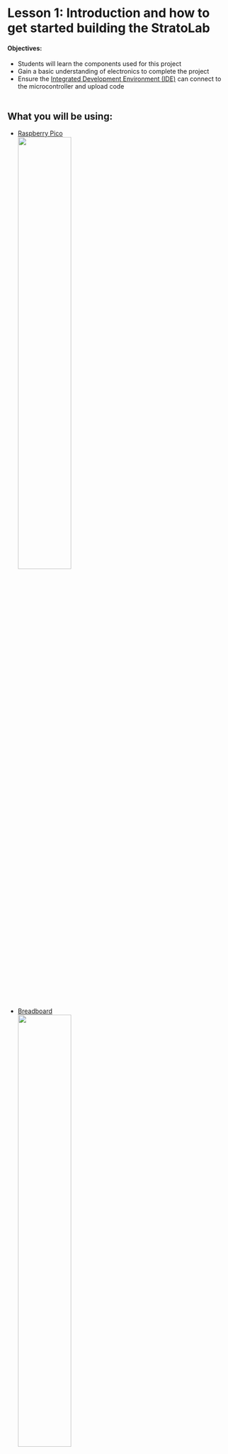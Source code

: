 # Lesson 1: Introduction and how to get started building the StratoLab

#### Objectives:

- Students will learn the components used for this project
- Gain a basic understanding of electronics to complete the project
- Ensure the [Integrated Development Environment (IDE)](https://en.wikipedia.org/wiki/Integrated_development_environment) can connect to the microcontroller and upload code
<br><br>
## What you will be using:
- [Raspberry Pico](https://www.raspberrypi.com/products/raspberry-pi-pico/)  
  <img src="assets/images/RaspberryPiTop.jpg" width="50%">
- [Breadboard](https://learn.sparkfun.com/tutorials/how-to-use-a-breadboard/all)  
  <img src="assets/images/HabBreadboard.jpg" width="50%">
- [BMP-180 - Barometric Pressure/Temperature/Altitude Sensor](https://www.adafruit.com/product/1603)  
  <img src="assets/images/BMP_both.jpg" width="50%">
- [GPS Module](https://www.u-blox.com/en/product/neo-6-series)  
  <img src="assets/images/GPS_NEO-6M.jpg" width="50%">
- [Arduino SD card adapter](https://electropeak.com/micro-sd-tf-card-adapter-module)  
  <img src="assets/images/sd_card_module.jpg" width="25%">
    
- [Micro SD card](https://en.wikipedia.org/wiki/SD_card)

## What you will be learning:
  
### What do all these parts do anyways?

#### [Microcontroller](https://en.wikipedia.org/wiki/Microcontroller)
  - Made up of [integrated circuits](https://en.wikipedia.org/wiki/Integrated_circuit)
  - Interprets data from inputs and takes action via outputs. Some examples you may have encountered are:
    - Detect if a door is open then sound an alarm
    - Determine if it's dark, then turn on a light
    - Sense its hot and turn on a fan
  - Multiple actions can be taken with complex decisions software determines. An example:
    - Thermostat:
      - If its nighttime keep temperatures cooler
        - Determine if its night
          - Reduce temperature
            - If its hot turn on the air conditioning
            - If its cold use less heat
    - Burglar alarm:
      - Determine if the alarm is set
        - If a window is broken sound an alarm
          - Dispatch a security company to look for intruder
    - What are some other things you encounter that may be based on microcontrollers?
    
#### [Breadboard](https://en.wikipedia.org/wiki/Breadboard)
- Fun Fact, the name breadboard came from the origin of the device. Amateur Radio operators used cutting boards (sometimes used for cutting bread) to build circuits for testing their designs
- A breadboard is a piece of plastic with conductive material layered in channels in order to prototype circuits without having to solder anything
    - There are three main parts to a bread board, the power rails, the terminal strips, and the DIP support channel.
    - The DIP support channel is the channel that runs through the middle of the board. It splits the terminal strips into two and makes it so many different integrated circuits can be used while taking up minimum space on the breadboard. Each pin of the IC (integrated circuit) is unique and needs to be separate from the other pins, hence the need for a channel that breaks up the terminal strips. 
    - Terminal strips are the strips of metal that connect the rows of pins, they are hidden, but important. This means that all of the holes on either side of the DIP channel are connected to each other. 
    - The power rails are typically accompanied by a blue or red line. These are used to provide a power source and a common ground. Blue means negative or ground and red means positive or power.  
      <img src=assets/images/HabBreadboard.jpg width="50%" >     
    - The red and blue arrows are pointing to the positive and negative power rails respectively. The yellow arrow is illustrating which pin are connected. The pins are connected in the same direction as the yellow arrow, but separated by the channel in the middle. They are connected horizontally and not vertically in this picture. 
    - If you want more information on breadboards please refer to <a href=https://learn.sparkfun.com/tutorials/how-to-use-a-breadboard/all title="How to Use a Breadboard">This article</a>
- IT's VERY important to keep in mind polarity:
  - Electronics only work one way, if you connect the positive wire to the negative terminal, and the negative wire to the positive terminal, you may ruin the component you are working with. We don't want to release the [magic smoke](https://en.m.wikipedia.org/wiki/Magic_smoke)!!

#### [LED](https://en.wikipedia.org/wiki/Light-emitting_diode)
- LED stands for Light Emitting Diode
- LED's are semiconductors that light when current flows through them
- LED's have polarity which means the way power is appliec should be done only one way! On the bottom of the LED's in the kit, you will notice the leads are different lengths
  - Anode (longer) is positive 
  - Cathode (shorter) is negative
- Where do you have LED's around you throughout your day?

#### [Resistors](https://en.wikipedia.org/wiki/Resistor)
- Resistors are used to reduce current in a circuit
- Resistors will be used with LED's in Lesson 2
  - For the work we are doing you an experiment with different resistors and see what they do with the brightness of your LED's in Lesson 2
- Resistors used in this project look like a piece of wire with a ceramic body on them shaped like a barrel
  - There are many different kinds of resistors in the wild and they can look very different or even be embedded in circuit boards and chips.
- Resistors have a series of bands that identify how much resistance they have
  - Resistance is measured in OHM's. The value is noted by the colors and orders of the bands on the side of the resistor. have a look at the ones in the kit
  - [Ohm's law](https://en.wikipedia.org/wiki/Ohm%27s_law) can be used to calculate your needs based on different situations

#### [BMP-180](https://www.adafruit.com/product/1603)
- This small sensor allows us to measure the temperature and barometric pressure
- This device uses something called [I2C](https://en.wikipedia.org/wiki/I%C2%B2C) which allows many devices to be connected to the same pins on the microcontrolles but have unique address's to identify each component
  - This allows sensors like the BMP-180 to provide readings to be taken by multiple devices but only using two pins on the microcontroller. 
    - A use for this would be to have multiple BMP-180 sensors reading the temperature inside the payload and another measuring outside or even on various things in the payload

#### [GPS Module](https://www.u-blox.com/en/product/neo-6-series)
- This device is the actual component (components actually) to allow us to track [latitude](https://en.wikipedia.org/wiki/Latitude), [longitude](https://en.wikipedia.org/wiki/Longitude), [altitude](https://en.wikipedia.org/wiki/Altitude), time in [UTC](https://en.wikipedia.org/wiki/Coordinated_Universal_Time), and track how many satellites signals received to determine accuracy as well as its just plain cool to know!
- GPS stands for [Global Positioning System](https://en.wikipedia.org/wiki/Global_Positioning_System) which in short triangulates the devices position based on details from multiple satellites (4 or more, the more satellites in the calculation the more accurate the reading)
- The model we are using is extremely accurate and consists of two pieces, the board and the antenna. location can be determined withing inches!
- To work best the antenna needs unobstructed access to the sky, sometimes however the readings can work inside a building. When working on the GPS lab this is an error you may encounter.
- What are some things that use GPS technology that you know of?

#### [SD Card Reader](https://electropeak.com/micro-sd-tf-card-adapter-module)
- This device will be used to write data for later interpretation. The software written will save data every 30 seconds to track details throughout the flight
- SD cards come in two sizes, we will be using micro SD cards in an adapter to allow them to be read by multiple types of SD readers on computers
- SD stands for secure digital

### Basic guide to electronics safety

- Like many things, attention to detail will likely seperate success from frustration as labs are completed. Close attention and validation will keep teams on track.

 - While working with any type of electronics, in this case an Arduino, make sure that the surface that you are working on is not conductive. Some examples of suitable materials to work on are plastic tables or wooden tables. Stay away from any metal surfaces so you do not short the components that you are working on.
 
- Static is the enemy of electronics and electronic components. Grounding yourself before handling things is always a good idea. You can do this by touching something like the bare metal on your desk / table etc.

- You can use a [multi-meter](https://en.wikipedia.org/wiki/Multimeter) to check your circuits and measure values of components or leverage the continuity tester on the meter to check faulty connections
  - When doing continuity testing always ensure NO power is applied to the circuit(s).

- When working with microcontrollers, always ensure they are unpluged from the computer and power while wiring components together into a circuit(s)
- ALWAYS double check the instructions to ensure your circuit is wired correctly. All the lessons have detailed pictures AND charts to help
   - Have another group member or even two double check the other persons work
   - NO [MAGIC SMOKE](https://en.m.wikipedia.org/wiki/Magic_smoke) should be released!


### Getting started with the IDE

This project will be using the [Thonny](https://thonny.org/) Integrated Development Environment. Thonny acts as the interface between the code you write and the Raspberry Pi Pico microcontroller.

### Let's give it a try!

1. Download Thonny from the [Thonny website](https://thonny.org/) and install it
1. Connect your Raspberry Pi Pico using the USB cable
	> :information_source: **Connecting a brand new Raspberry Pi Pico**  
	If this is a brand new Raspberry Pi Pico, you will need to load MicroPython onto the microcontroller to allow Python code to execute. If you see the error `Couldn't find the device automatically.`, this means you will need to load MicroPython onto the Pi Pico microcontroller. Follow the steps below to install MicroPython onto the Pi Pico using Thonny.

	a. With the Pi Pico plugged in, select _Run -> Configure Interpreter_ from within Thonny  
	b. For _Which kind of interpreter should Thonny use for running you code?_ choose _MicroPython (Raspberry Pi Pico)_ from the list. Leave all other options as default, but **do not click OK yet**  
	c. Click _Install or update MicroPython_  
	d. Click _MicroPython variant_ and choose the version of MicroPython specific to your Raspberry Pi Pico  hardware type. If your Pi Pico supports wireless, choose the option with `Pico WH` option. Otherwise choose `Pico H`  

	<img src="assets/images/thonny-install-micropython-1.png" width="50%" >

	e. Select the latest version of MicroPython  
	f. Click _Install_  
	g. Click _Close_  
	h. Click _OK_

1. Using Thonny, download and open the `main.py` file in [Lesson 1: /src/main.py](https://github.com/StratoLab/telemetry/blob/main/raspberry-pi-pico/python/lesson-1/src/main.py). You will choose _This Computer_ and search for the directory of this project.

   Take some time to read the comments in this code so you understand what is happening, this will help you later in the lesson. In Python, comments are marked with an '#'.

1. Run the script.

    ![run-script](assets/images/thonny-3.png)

**Congratulations! You have successfully completed Lesson 1.**

## Troubleshooting

* `ERROR: Couldn't find the device automatically.`

	If you encounter this error it's likely a result of MicroPython not being loaded onto the Raspberry Pi Pico. This usually occurs with a brand new Pi Pico device. Follow the steps in the above lesson to install MicroPython to the controller.
